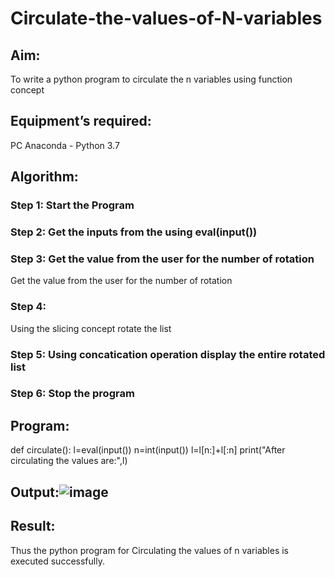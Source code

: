 # Circulate-the-values-of-N-variables
## Aim:
To write a python program to circulate the n variables using function concept
## Equipment’s required:
PC
Anaconda - Python 3.7
## Algorithm: 
### Step 1: Start the Program
### Step 2: Get the inputs from the using eval(input())
### Step 3: Get the value from the user for the number of rotation
Get the value from the user for the number of rotation
### Step 4: 
Using the slicing concept rotate the list

### Step 5: Using concatication operation display the entire rotated list
### Step 6: Stop the program
## Program:
def circulate():
    l=eval(input())
    n=int(input())
    l=l[n:]+l[:n]
    print("After circulating the values are:",l)

## Output:![image](https://github.com/IMRAAN2005/Circulate-the-values-of-N-variables/assets/149347407/af8fa3ce-1f37-4808-8143-627042edf0a9)


## Result:
Thus the python program for Circulating the values of n variables is executed successfully.
